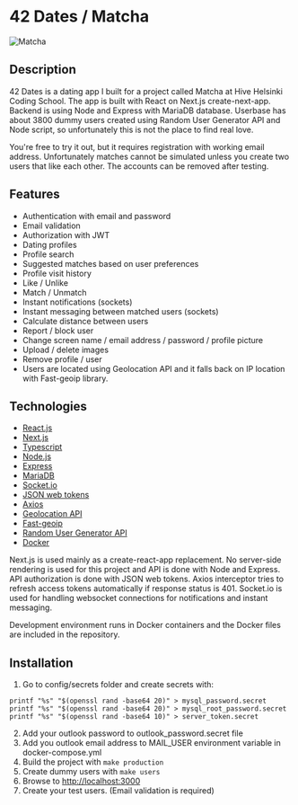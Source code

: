 # 42 Dates / Matcha
![Matcha](https://img.shields.io/github/languages/top/Jukkay/matcha)

## Description

42 Dates is a dating app I built for a project called Matcha at
Hive Helsinki Coding School. The app is built with React
on Next.js create-next-app. Backend is using Node and
Express with MariaDB database. Userbase has about 3800
dummy users created using Random User Generator API and
Node script, so unfortunately this is not the place to
find real love.

You&apos;re free to try it out, but
it requires registration with working email address.
Unfortunately matches cannot be simulated unless you
create two users that like each other. The accounts can
be removed after testing.

## Features

* Authentication with email and password
* Email validation
* Authorization with JWT
* Dating profiles
* Profile search
* Suggested matches based on user preferences
* Profile visit history
* Like / Unlike
* Match / Unmatch
* Instant notifications (sockets)
* Instant messaging between matched users (sockets)
* Calculate distance between users
* Report / block user
* Change screen name / email address / password / profile picture
* Upload / delete images
* Remove profile / user
* Users are located using Geolocation API and it falls back on IP location with
Fast-geoip library. 

## Technologies
				
* [React.js](https://reactjs.org/)
* [Next.js](https://nextjs.org/)
* [Typescript](https://www.typescriptlang.org/)
* [Node.js](https://nodejs.org)
* [Express](https://expressjs.com/)
* [MariaDB](https://mariadb.com/)
* [Socket.io](https://socket.io)
* [JSON web tokens](https://jwt.io/)
* [Axios](https://axios-http.com/)
* [Geolocation API](https://developer.mozilla.org/en-US/docs/Web/API/Geolocation_API)
* [Fast-geoip](https://github.com/onramper/fast-geoip)
* [Random User Generator API](https://randomuser.me/documentation)
* [Docker](https://docker.com)
			
Next.js is used mainly as a create-react-app
replacement. No server-side rendering is used for this
project and API is done with Node and Express. API
authorization is done with JSON web tokens. Axios
interceptor tries to refresh access tokens automatically
if response status is 401. Socket.io is used for
handling websocket connections for notifications and
instant messaging.
				
Development environment runs in Docker containers and the Docker files are included in the repository.

## Installation

1. Go to config/secrets folder and create secrets with:
```
printf "%s" "$(openssl rand -base64 20)" > mysql_password.secret
printf "%s" "$(openssl rand -base64 20)" > mysql_root_password.secret
printf "%s" "$(openssl rand -base64 10)" > server_token.secret
```
2. Add your outlook password to outlook_password.secret file
3. Add you outlook email address to MAIL_USER environment variable in docker-compose.yml
4. Build the project with ```make production```
5. Create dummy users with ```make users```
6. Browse to [http://localhost:3000](http://localhost:3000)
7. Create your test users. (Email validation is required)

